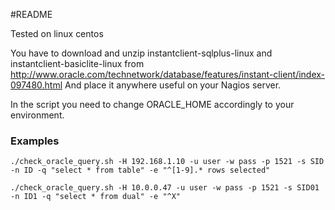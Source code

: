 #README

Tested on linux centos

You have to download and unzip instantclient-sqlplus-linux and instantclient-basiclite-linux from
http://www.oracle.com/technetwork/database/features/instant-client/index-097480.html
And place it anywhere useful on your Nagios server.

In the script you need to change ORACLE_HOME accordingly to your environment.

### Examples

```./check_oracle_query.sh -H 192.168.1.10 -u user -w pass -p 1521 -s SID -n ID -q "select * from table" -e "^[1-9].* rows selected"```

```./check_oracle_query.sh -H 10.0.0.47 -u user -w pass -p 1521 -s SID01 -n ID1 -q "select * from dual" -e "^X"```
